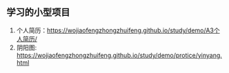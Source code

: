 ## 学习的小型项目

1. 个人简历：https://wojiaofengzhongzhuifeng.github.io/study/demo/A3个人简历/
2. 阴阳图: https://wojiaofengzhongzhuifeng.github.io/study/demo/protice/yinyang.html


